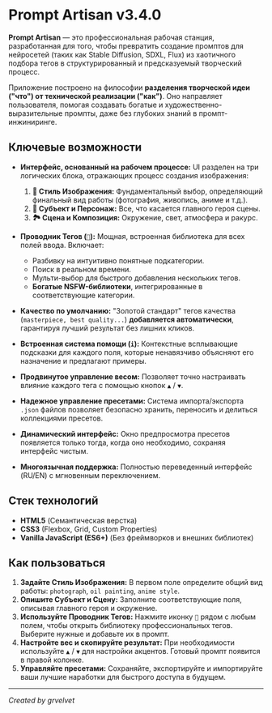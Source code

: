 # Prompt Artisan v3.4.0

**Prompt Artisan** — это профессиональная рабочая станция, разработанная для того, чтобы превратить создание промптов для нейросетей (таких как Stable Diffusion, SDXL, Flux) из хаотичного подбора тегов в структурированный и предсказуемый творческий процесс.

Приложение построено на философии **разделения творческой идеи ("что") от технической реализации ("как")**. Оно направляет пользователя, помогая создавать богатые и художественно-выразительные промпты, даже без глубоких знаний в промпт-инжиниринге.

## Ключевые возможности

*   **Интерфейс, основанный на рабочем процессе:** UI разделен на три логических блока, отражающих процесс создания изображения:
    1.  **🎨 Стиль Изображения:** Фундаментальный выбор, определяющий финальный вид работы (фотография, живопись, аниме и т.д.).
    2.  **👤 Субъект и Персонаж:** Все, что касается главного героя сцены.
    3.  **🏞️ Сцена и Композиция:** Окружение, свет, атмосфера и ракурс.

*   **Проводник Тегов (`📖`):** Мощная, встроенная библиотека для всех полей ввода. Включает:
    *   Разбивку на интуитивно понятные подкатегории.
    *   Поиск в реальном времени.
    *   Мульти-выбор для быстрого добавления нескольких тегов.
    *   **Богатые NSFW-библиотеки**, интегрированные в соответствующие категории.

*   **Качество по умолчанию:** "Золотой стандарт" тегов качества (`masterpiece, best quality...`) **добавляется автоматически**, гарантируя лучший результат без лишних кликов.

*   **Встроенная система помощи (`i`):** Контекстные всплывающие подсказки для каждого поля, которые ненавязчиво объясняют его назначение и предлагают примеры.

*   **Продвинутое управление весом:** Позволяет точно настраивать влияние каждого тега с помощью кнопок `▲` / `▼`.

*   **Надежное управление пресетами:** Система импорта/экспорта `.json` файлов позволяет безопасно хранить, переносить и делиться коллекциями пресетов.

*   **Динамический интерфейс:** Окно предпросмотра пресетов появляется только тогда, когда оно необходимо, сохраняя интерфейс чистым.

*   **Многоязычная поддержка:** Полностью переведенный интерфейс (RU/EN) с мгновенным переключением.

## Стек технологий

*   **HTML5** (Семантическая верстка)
*   **CSS3** (Flexbox, Grid, Custom Properties)
*   **Vanilla JavaScript (ES6+)** (Без фреймворков и внешних библиотек)

## Как пользоваться

1.  **Задайте Стиль Изображения:** В первом поле определите общий вид работы: `photograph`, `oil painting`, `anime style`.
2.  **Опишите Субъект и Сцену:** Заполните соответствующие поля, описывая главного героя и окружение.
3.  **Используйте Проводник Тегов:** Нажмите иконку `📖` рядом с любым полем, чтобы открыть библиотеку профессиональных тегов. Выберите нужные и добавьте их в промпт.
4.  **Настройте вес и скопируйте результат:** При необходимости используйте `▲` / `▼` для настройки акцентов. Готовый промпт появится в правой колонке.
5.  **Управляйте пресетами:** Сохраняйте, экспортируйте и импортируйте ваши лучшие наработки для быстрого доступа в будущем.

---
*Created by grvelvet*